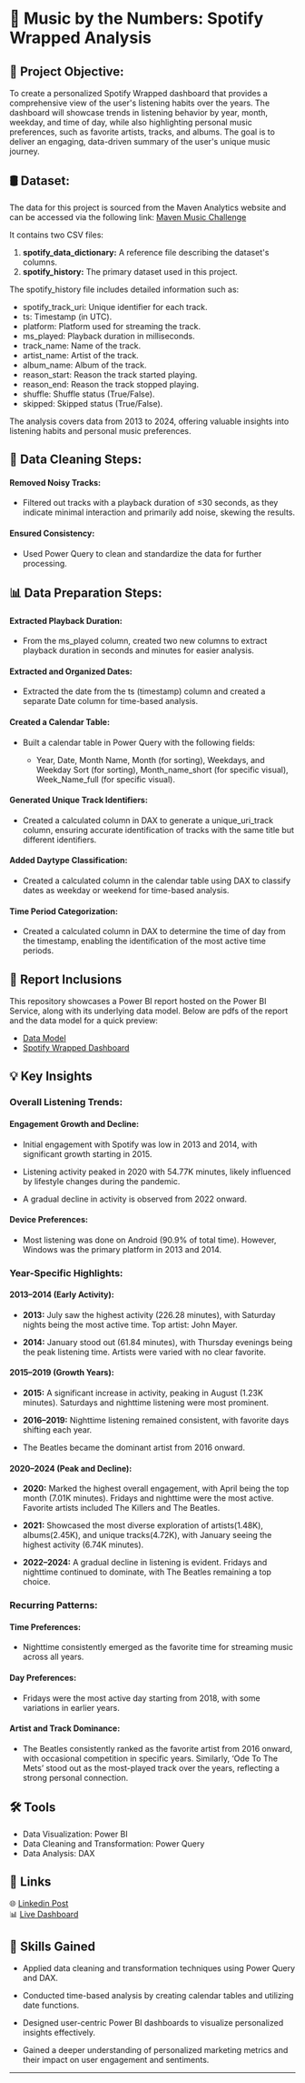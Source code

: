 # 🎼 Music by the Numbers: Spotify Wrapped Analysis  


## 🎯 Project Objective:

To create a personalized Spotify Wrapped dashboard that provides a comprehensive view of the user's listening habits over the years. The dashboard will showcase trends in listening behavior by year, month, weekday, and time of day, while also highlighting personal music preferences, such as favorite artists, tracks, and albums. The goal is to deliver an engaging, data-driven summary of the user's unique music journey.

## 🛢 Dataset:

The data for this project is sourced from the Maven Analytics website and can be accessed via the following link:
[Maven Music Challenge](https://mavenanalytics.io/challenges/maven-music-challenge/e161353d-9967-4297-869c-505de168e610)

It contains two CSV files:

1. **spotify_data_dictionary:** A reference file describing the dataset's columns.
2. **spotify_history:** The primary dataset used in this project.

The spotify_history file includes detailed information such as:

- spotify_track_uri: Unique identifier for each track.
- ts: Timestamp (in UTC).
- platform: Platform used for streaming the track.
- ms_played: Playback duration in milliseconds.
- track_name: Name of the track.
- artist_name: Artist of the track.
- album_name: Album of the track.
- reason_start: Reason the track started playing.
- reason_end: Reason the track stopped playing.
- shuffle: Shuffle status (True/False).
- skipped: Skipped status (True/False).

The analysis covers data from 2013 to 2024, offering valuable insights into listening habits and personal music preferences.

## 🧹️ Data Cleaning Steps:

#### Removed Noisy Tracks:

- Filtered out tracks with a playback duration of ≤30 seconds, as they indicate minimal interaction and primarily add noise, skewing the results.

#### Ensured Consistency:

- Used Power Query to clean and standardize the data for further processing.

## 📊 Data Preparation Steps:

#### Extracted Playback Duration:

- From the ms_played column, created two new columns to extract playback duration in seconds and minutes for easier analysis.

#### Extracted and Organized Dates:

- Extracted the date from the ts (timestamp) column and created a separate Date column for time-based analysis.

#### Created a Calendar Table:

- Built a calendar table in Power Query with the following fields:

  - Year, Date, Month Name, Month (for sorting), Weekdays, and Weekday Sort (for sorting), Month_name_short (for specific visual), Week_Name_full (for specific visual).

#### Generated Unique Track Identifiers:

- Created a calculated column in DAX to generate a unique_uri_track column, ensuring accurate identification of tracks with the same title but different identifiers.

#### Added Daytype Classification:

- Created a calculated column in the calendar table using DAX to classify dates as weekday or weekend for time-based analysis.

#### Time Period Categorization:

- Created a calculated column in DAX to determine the time of day from the timestamp, enabling the identification of the most active time periods.

## 📑 Report Inclusions

This repository showcases a Power BI report hosted on the Power BI Service, along with its underlying data model. Below are pdfs of the report and the data model for a quick preview:

- [Data Model](https://github.com/Joyeta16/Spotify-Wrapped-Overview/blob/main/Spotify%20Data%20Model.pdf)
- [Spotify Wrapped Dashboard](https://github.com/Joyeta16/Spotify-Wrapped-Overview/blob/main/Spotify%20Dashboard.pdf)


## 💡 Key Insights

### Overall Listening Trends:

#### Engagement Growth and Decline:

- Initial engagement with Spotify was low in 2013 and 2014, with significant growth starting in 2015.

- Listening activity peaked in 2020 with 54.77K minutes, likely influenced by lifestyle changes during the pandemic.

- A gradual decline in activity is observed from 2022 onward.  

#### Device Preferences:

- Most listening was done on Android (90.9% of total time). However, Windows was the primary platform in 2013 and 2014.

### Year-Specific Highlights:  

#### 2013–2014 (Early Activity):

- **2013:** July saw the highest activity (226.28 minutes), with Saturday nights being the most active time. Top artist: John Mayer.

- **2014:** January stood out (61.84 minutes), with Thursday evenings being the peak listening time. Artists were varied with no clear favorite.

#### 2015–2019 (Growth Years):

- **2015:** A significant increase in activity, peaking in August (1.23K minutes). Saturdays and nighttime listening were most prominent.

- **2016–2019:** Nighttime listening remained consistent, with favorite days shifting each year.

- The Beatles became the dominant artist from 2016 onward.

#### 2020–2024 (Peak and Decline):

- **2020:** Marked the highest overall engagement, with April being the top month (7.01K minutes). Fridays and nighttime were the most active. Favorite artists included The Killers and The Beatles.

- **2021:** Showcased the most diverse exploration of artists(1.48K), albums(2.45K), and unique tracks(4.72K), with January seeing the highest activity (6.74K minutes).

- **2022–2024:** A gradual decline in listening is evident. Fridays and nighttime continued to dominate, with The Beatles remaining a top choice.

### Recurring Patterns:

#### Time Preferences:

- Nighttime consistently emerged as the favorite time for streaming music across all years.

#### Day Preferences:

- Fridays were the most active day starting from 2018, with some variations in earlier years.

#### Artist and Track Dominance:

- The Beatles consistently ranked as the favorite artist from 2016 onward, with occasional competition in specific years. Similarly, ‘Ode To The Mets’ stood out as the most-played track over the years, reflecting a strong personal connection.  

## 🛠️ Tools

- Data Visualization: Power BI
- Data Cleaning and Transformation: Power Query
- Data Analysis: DAX

## 📎 Links
🌐 [Linkedin Post](https://www.linkedin.com/feed/update/urn:li:activity:7288082253304188928/)  
📊 [Live Dashboard](https://app.powerbi.com/view?r=eyJrIjoiMzIxOGQzZTctMzU3Zi00N2JlLWFiYzUtODA2YmI5OWE5NjFjIiwidCI6ImM2ZTU0OWIzLTVmNDUtNDAzMi1hYWU5LWQ0MjQ0ZGM1YjJjNCJ9)

## 🧠 Skills Gained

- Applied data cleaning and transformation techniques using Power Query and DAX.

- Conducted time-based analysis by creating calendar tables and utilizing date functions.

- Designed user-centric Power BI dashboards to visualize personalized insights effectively.

- Gained a deeper understanding of personalized marketing metrics and their impact on user engagement and sentiments.

---


